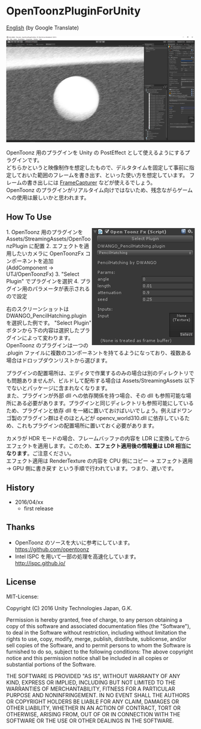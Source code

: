 # OpenToonzPluginForUnity
[English](https://translate.google.com/translate?sl=ja&tl=en&u=https://github.com/unity3d-jp/OpenToonzPluginForUnity) (by Google Translate)

![Screenshot](Screenshots/Screenshot.jpg)

OpenToonz 用のプラグインを Unity の PostEffect として使えるようにするプラグインです。  
どちらかというと映像制作を想定したもので、デルタタイムを固定して事前に指定しておいた範囲のフレームを書き出す、といった使い方を想定しています。
フレームの書き出しには [FrameCapturer](https://github.com/unity3d-jp/FrameCapturer) などが使えるでしょう。  
OpenToonz のプラグインがリアルタイム向けではないため、残念ながらゲームへの使用は厳しいかと思われます。  

## How To Use
<img align="right" src="Screenshots/OpenToonzFx.png">
1. OpenToonz 用のプラグインを Assets/StreamingAssets/OpenToonzPlugin に配置
2. エフェクトを適用したいカメラに OpenToonzFx コンポーネントを追加  
(AddComponent -> UTJ/OpenToonzFx)
3. "Select Plugin" でプラグインを選択
4. プラグイン用のパラメータが表示されるので設定

右のスクリーンショットは DWANGO_PencilHatching.plugin を選択した例です。
"Select Plugin" ボタンから下の内容は選択したプラグインによって変わります。
OpenToonz のプラグインは一つの .plugin ファイルに複数のコンポーネントを持てるようになっており、複数ある場合はドロップダウンリストから選びます。

プラグインの配置場所は、エディタで作業するのみの場合は別のディレクトリでも問題ありませんが、ビルドして配布する場合は Assets/StreamingAssets 以下でないとパッケージに含まれなくなります。  
また、プラグインが外部 dll への依存関係を持つ場合、その dll も参照可能な場所にある必要があります。プラグインと同じディレクトリも参照可能にしているため、プラグインと依存 dll を一緒に置いておけばいいでしょう。例えばドワンゴ製のプラグイン群はそのほとんどが opencv_world310.dll に依存しているため、これもプラグインの配置場所に置いておく必要があります。


カメラが HDR モードの場合、フレームバッファの内容を LDR に変換してからエフェクトを適用します。このため、**エフェクト適用後の情報量は LDR 相当になります**。ご注意ください。  
エフェクト適用は RenderTexture の内容を CPU 側にコピー -> エフェクト適用 -> GPU 側に書き戻す という手順で行われています。つまり、遅いです。

## History
- 2016/04/xx
  - first release

## Thanks
- OpenToonz のソースを大いに参考にしています。  
  https://github.com/opentoonz
- Intel ISPC を用いて一部の処理を高速化しています。  
  http://ispc.github.io/

## License
MIT-License:

Copyright (C) 2016 Unity Technologies Japan, G.K.

Permission is hereby granted, free of charge, to any person obtaining a copy of this software and associated documentation files (the "Software"), to deal in the Software without restriction, including without limitation the rights to use, copy, modify, merge, publish, distribute, sublicense, and/or sell copies of the Software, and to permit persons to whom the Software is furnished to do so, subject to the following conditions: The above copyright notice and this permission notice shall be included in all copies or substantial portions of the Software.

THE SOFTWARE IS PROVIDED "AS IS", WITHOUT WARRANTY OF ANY KIND, EXPRESS OR IMPLIED, INCLUDING BUT NOT LIMITED TO THE WARRANTIES OF MERCHANTABILITY, FITNESS FOR A PARTICULAR PURPOSE AND NONINFRINGEMENT. IN NO EVENT SHALL THE AUTHORS OR COPYRIGHT HOLDERS BE LIABLE FOR ANY CLAIM, DAMAGES OR OTHER LIABILITY, WHETHER IN AN ACTION OF CONTRACT, TORT OR OTHERWISE, ARISING FROM, OUT OF OR IN CONNECTION WITH THE SOFTWARE OR THE USE OR OTHER DEALINGS IN THE SOFTWARE.
